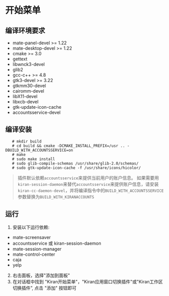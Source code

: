 # 开始菜单

## 编译环境要求
  * mate-panel-devel >= 1.22
  * mate-desktop-devel >= 1.22
  * cmake >= 3.0
  * gettext
  * libwnck3-devel
  * glib2
  * gcc-c++ >= 4.8
  * gtk3-devel >= 3.22
  * gtkmm30-devel
  * cairomm-devel
  * libX11-devel
  * libxcb-devel
  * gtk-update-icon-cache
  * accountsservice-devel
## 编译安装
```
   # mkdir build
   # cd build && cmake -DCMAKE_INSTALL_PREFIX=/usr .. -DBUILD_WITH_ACCOUNTSSERVICE=on
   # make
   # sudo make install
   # sudo glib-compile-schemas /usr/share/glib-2.0/schemas/
   # sudo gtk-update-icon-cache -f /usr/share/icons/hicolor/
```
> 插件默认依赖`accountsservice`来提供当前用户的账户信息。
  如果需要用`kiran-session-daemon`来替代`accountsservice`来提供账户信息，请安装 `kiran-cc-daemon-devel`，并将编译指令中的`BUILD_WITH_ACCOUNTSSERVICE`参数替换为`BUILD_WITH_KIRANACCOUNTS`

## 运行
1. 安装以下运行依赖:

* mate-screensaver
* accountsservice 或 kiran-session-daemon
* mate-session-manager
* mate-control-center
* caja
* yelp

2. 右击面板，选择"添加到面板"
3. 在对话框中找到 "Kiran开始菜单"，"Kiran应用窗口切换插件"或"Kiran工作区切换插件”, 点击 "添加" 按钮即可
